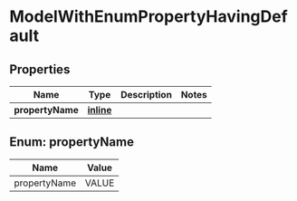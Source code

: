 
# ModelWithEnumPropertyHavingDefault

## Properties
Name | Type | Description | Notes
------------ | ------------- | ------------- | -------------
**propertyName** | [**inline**](#PropertyNameEnum) |  | 


<a name="PropertyNameEnum"></a>
## Enum: propertyName
Name | Value
---- | -----
propertyName | VALUE



